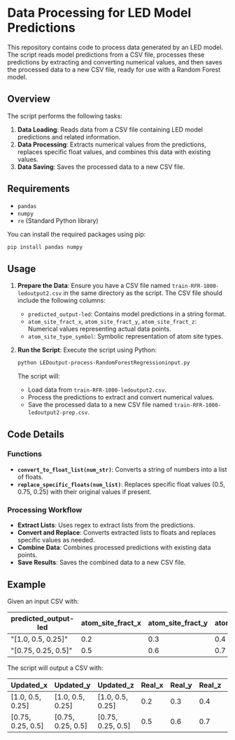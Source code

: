 # Data Processing for LED Model Predictions

This repository contains code to process data generated by an LED model. The script reads model predictions from a CSV file, processes these predictions by extracting and converting numerical values, and then saves the processed data to a new CSV file, ready for use with a Random Forest model.

## Overview

The script performs the following tasks:

1. **Data Loading**: Reads data from a CSV file containing LED model predictions and related information.
2. **Data Processing**: Extracts numerical values from the predictions, replaces specific float values, and combines this data with existing values.
3. **Data Saving**: Saves the processed data to a new CSV file.

## Requirements

- `pandas`
- `numpy`
- `re` (Standard Python library)

You can install the required packages using pip:

```bash
pip install pandas numpy
```

## Usage

1. **Prepare the Data**:
   Ensure you have a CSV file named `train-RFR-1000-ledoutput2.csv` in the same directory as the script. The CSV file should include the following columns:
   - `predicted_output-led`: Contains model predictions in a string format.
   - `atom_site_fract_x`, `atom_site_fract_y`, `atom_site_fract_z`: Numerical values representing actual data points.
   - `atom_site_type_symbol`: Symbolic representation of atom site types.

2. **Run the Script**:
   Execute the script using Python:

   ```bash
   python LEDoutput-process-RandomForestRegressioninput.py
   ```

   The script will:

   - Load data from `train-RFR-1000-ledoutput2.csv`.
   - Process the predictions to extract and convert numerical values.
   - Save the processed data to a new CSV file named `train-RFR-1000-ledoutput2-prep.csv`.

## Code Details

### Functions

- **`convert_to_float_list(num_str)`**: Converts a string of numbers into a list of floats.
- **`replace_specific_floats(num_list)`**: Replaces specific float values (0.5, 0.75, 0.25) with their original values if present.

### Processing Workflow

- **Extract Lists**: Uses regex to extract lists from the predictions.
- **Convert and Replace**: Converts extracted lists to floats and replaces specific values as needed.
- **Combine Data**: Combines processed predictions with existing data points.
- **Save Results**: Saves the combined data to a new CSV file.

## Example

Given an input CSV with:

| predicted_output-led | atom_site_fract_x | atom_site_fract_y | atom_site_fract_z | atom_site_type_symbol |
|----------------------|-------------------|-------------------|-------------------|-----------------------|
| "[1.0, 0.5, 0.25]"  | 0.2               | 0.3               | 0.4               | A                     |
| "[0.75, 0.25, 0.5]" | 0.5               | 0.6               | 0.7               | B                     |

The script will output a CSV with:

| Updated_x           | Updated_y          | Updated_z          | Real_x | Real_y | Real_z | Atom_site_type_symbol |
|---------------------|---------------------|---------------------|--------|--------|--------|-----------------------|
| [1.0, 0.5, 0.25]   | [1.0, 0.5, 0.25]   | [1.0, 0.5, 0.25]   | 0.2    | 0.3    | 0.4    | A                     |
| [0.75, 0.25, 0.5]  | [0.75, 0.25, 0.5]  | [0.75, 0.25, 0.5]  | 0.5    | 0.6    | 0.7    | B                     |
